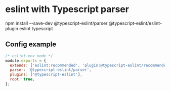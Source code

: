 # eslint with Typescript parser
npm install --save-dev @typescript-eslint/parser @typescript-eslint/eslint-plugin eslint typescript
## Config example
```js
/* eslint-env node */
module.exports = {
  extends: ['eslint:recommended', 'plugin:@typescript-eslint/recommended'],
  parser: '@typescript-eslint/parser',
  plugins: ['@typescript-eslint'],
  root: true,
};
```